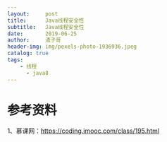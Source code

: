 ```yaml
---
layout:     post
title:      Java线程安全性
subtitle:   Java线程安全性
date:       2019-06-25
author:     渣子哥
header-img: img/pexels-photo-1936936.jpeg
catalog: true
tags:
    - 线程
	  - java8
---
```








# 参考资料

1、慕课网：<https://coding.imooc.com/class/195.html>
